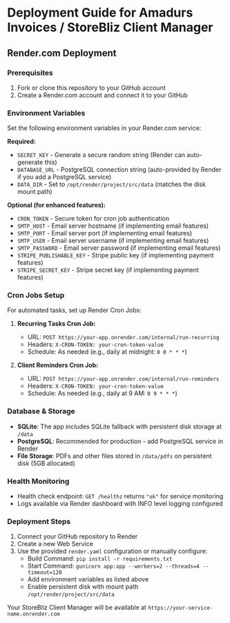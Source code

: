 # Deployment Guide for Amadurs Invoices / StoreBliz Client Manager

## Render.com Deployment

### Prerequisites
1. Fork or clone this repository to your GitHub account
2. Create a Render.com account and connect it to your GitHub

### Environment Variables
Set the following environment variables in your Render.com service:

**Required:**
- `SECRET_KEY` - Generate a secure random string (Render can auto-generate this)
- `DATABASE_URL` - PostgreSQL connection string (auto-provided by Render if you add a PostgreSQL service)
- `DATA_DIR` - Set to `/opt/render/project/src/data` (matches the disk mount path)

**Optional (for enhanced features):**
- `CRON_TOKEN` - Secure token for cron job authentication
- `SMTP_HOST` - Email server hostname (if implementing email features)
- `SMTP_PORT` - Email server port (if implementing email features)  
- `SMTP_USER` - Email server username (if implementing email features)
- `SMTP_PASSWORD` - Email server password (if implementing email features)
- `STRIPE_PUBLISHABLE_KEY` - Stripe public key (if implementing payment features)
- `STRIPE_SECRET_KEY` - Stripe secret key (if implementing payment features)

### Cron Jobs Setup
For automated tasks, set up Render Cron Jobs:

1. **Recurring Tasks Cron Job:**
   - URL: `POST https://your-app.onrender.com/internal/run-recurring`
   - Headers: `X-CRON-TOKEN: your-cron-token-value`
   - Schedule: As needed (e.g., daily at midnight: `0 0 * * *`)

2. **Client Reminders Cron Job:**
   - URL: `POST https://your-app.onrender.com/internal/run-reminders`  
   - Headers: `X-CRON-TOKEN: your-cron-token-value`
   - Schedule: As needed (e.g., daily at 9 AM: `0 9 * * *`)

### Database & Storage
- **SQLite**: The app includes SQLite fallback with persistent disk storage at `/data`
- **PostgreSQL**: Recommended for production - add PostgreSQL service in Render
- **File Storage**: PDFs and other files stored in `/data/pdfs` on persistent disk (5GB allocated)

### Health Monitoring
- Health check endpoint: `GET /healthz` returns `"ok"` for service monitoring
- Logs available via Render dashboard with INFO level logging configured

### Deployment Steps
1. Connect your GitHub repository to Render
2. Create a new Web Service
3. Use the provided `render.yaml` configuration or manually configure:
   - Build Command: `pip install -r requirements.txt`
   - Start Command: `gunicorn app:app --workers=2 --threads=4 --timeout=120`
   - Add environment variables as listed above
   - Enable persistent disk with mount path `/opt/render/project/src/data`

Your StoreBliz Client Manager will be available at `https://your-service-name.onrender.com`